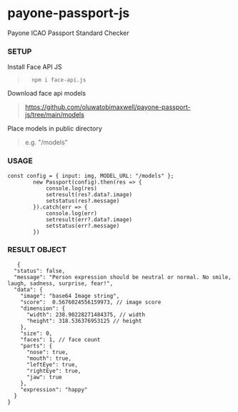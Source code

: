 # payone-passport-js
Payone ICAO Passport Standard Checker

### SETUP
Install Face API JS
> 		npm i face-api.js

Download face  api models
> https://github.com/oluwatobimaxwell/payone-passport-js/tree/main/models

Place models in public directory
> e.g. "/models"


### USAGE


    const config = { input: img, MODEL_URL: "/models" };
            new Passport(config).then(res => {
                console.log(res)
                setresult(res?.data?.image)
                setstatus(res?.message)
            }).catch(err => {
                console.log(err)
                setresult(err?.data?.image)
                setstatus(err?.message)
            })
			
			
			
### RESULT OBJECT




       {
      "status": false,
      "message": "Person expression should be neutral or normal. No smile, laugh, sadness, surprise, fear!",
      "data": {
        "image": "base64 Image string",
        "score":  0.5676024556159973, // image score
        "dimension": {
          "width": 238.90228271484375, // width
          "height": 318.536376953125 // height
        },
        "size": 0,
        "faces": 1, // face count
        "parts": {
          "nose": true,
          "mouth": true,
          "leftEye": true,
          "rightEye": true,
          "jaw": true
        },
        "expression": "happy"
      }
    }
